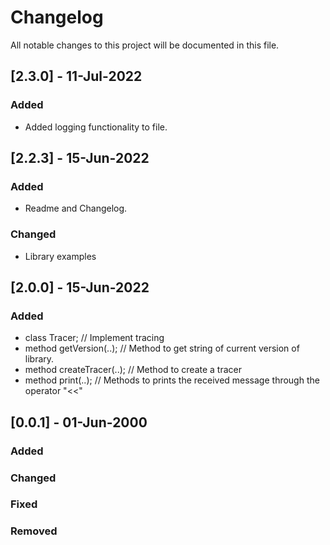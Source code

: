# Changelog
All notable changes to this project will be documented in this file.

## [2.3.0] - 11-Jul-2022

### Added

- Added logging functionality to file.

## [2.2.3] - 15-Jun-2022

### Added

- Readme and Changelog.

### Changed

- Library examples

## [2.0.0] - 15-Jun-2022

### Added

- class Tracer; // Implement tracing
- method getVersion(..); // Method to get string of current version of library.
- method createTracer(..); // Method to create a tracer
- method print(..); // Methods to prints the received message through the operator "<<"

## [0.0.1] - 01-Jun-2000

### Added

### Changed

### Fixed

### Removed
